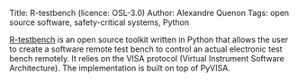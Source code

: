 Title: R-testbench (licence: OSL-3.0)
Author: Alexandre Quenon
Tags: open source software, safety-critical systems, Python

 [R-testbench](https://rtestbench.readthedocs.io) is an open source toolkit written in Python that allows the user to create a software remote test bench to control an actual electronic test bench remotely. It relies on the VISA protocol (Virtual Instrument Software Architecture). The implementation is built on top of PyVISA.

